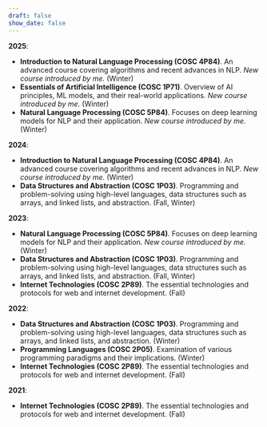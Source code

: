 ```yaml
---
draft: false
show_date: false
---
```


**2025**:
- **Introduction to Natural Language Processing (COSC 4P84)**. An advanced course covering algorithms and recent advances in NLP. *New course introduced by me.* (Winter)
- **Essentials of Artificial Intelligence (COSC 1P71)**. Overview of AI principles, ML models, and their real-world applications. *New course introduced by me.* (Winter)
- **Natural Language Processing (COSC 5P84)**. Focuses on deep learning models for NLP and their application. *New course introduced by me.* (Winter)

**2024**:
- **Introduction to Natural Language Processing (COSC 4P84)**. An advanced course covering algorithms and recent advances in NLP. *New course introduced by me.* (Winter)
- **Data Structures and Abstraction (COSC 1P03)**. Programming and problem-solving using high-level languages, data structures such as arrays, and linked lists, and abstraction. (Fall, Winter)

**2023**:
- **Natural Language Processing (COSC 5P84)**. Focuses on deep learning models for NLP and their application. *New course introduced by me.* (Winter)
- **Data Structures and Abstraction (COSC 1P03)**. Programming and problem-solving using high-level languages, data structures such as arrays, and linked lists, and abstraction. (Fall, Winter)
- **Internet Technologies (COSC 2P89)**. The essential technologies and protocols for web and internet development. (Fall)

**2022**:
- **Data Structures and Abstraction (COSC 1P03)**. Programming and problem-solving using high-level languages, data structures such as arrays, and linked lists, and abstraction. (Winter)
- **Programming Languages (COSC 2P05)**. Examination of various programming paradigms and their implications. (Winter)
- **Internet Technologies (COSC 2P89)**. The essential technologies and protocols for web and internet development. (Fall)

**2021**:
- **Internet Technologies (COSC 2P89)**. The essential technologies and protocols for web and internet development. (Fall)
